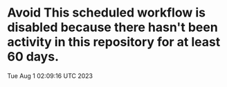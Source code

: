 # Avoid This scheduled workflow is disabled because there hasn't been activity in this repository for at least 60 days.
Tue Aug  1 02:09:16 UTC 2023
